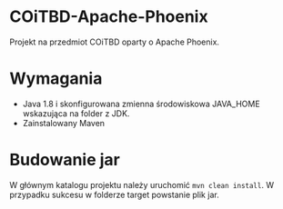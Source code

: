 # COiTBD-Apache-Phoenix
Projekt na przedmiot COiTBD oparty o Apache Phoenix.


# Wymagania
- Java 1.8 i skonfigurowana zmienna środowiskowa JAVA_HOME wskazująca na folder z JDK.
- Zainstalowany Maven 

# Budowanie jar
W głównym katalogu projektu należy uruchomić `mvn clean install`. W przypadku sukcesu w folderze target powstanie plik jar.  
